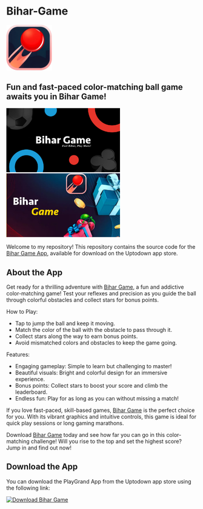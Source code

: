 # Bihar-Game
<img src="bihar-game-appicon.png" width="120" alt="Home Screen"> 

## **Fun and fast-paced color-matching ball game awaits you in Bihar Game!**
<img src="bihar-game-screenshot1.png" width="300" alt="Home Screen">   <img src="bihar-game-screenshot2.png" width="300" alt="Home Screen">

Welcome to my repository! This repository contains the source code for the [Bihar Game App](https://bihar-game.en.uptodown.com/android), available for download on the Uptodown app store.

## About the App

Get ready for a thrilling adventure with [Bihar Game](https://bihar-game.en.uptodown.com/android), a fun and addictive color-matching game! Test your reflexes and precision as you guide the ball through colorful obstacles and collect stars for bonus points.

How to Play:
* Tap to jump the ball and keep it moving.
* Match the color of the ball with the obstacle to pass through it.
* Collect stars along the way to earn bonus points.
* Avoid mismatched colors and obstacles to keep the game going.


Features:
* Engaging gameplay: Simple to learn but challenging to master!
* Beautiful visuals: Bright and colorful design for an immersive experience.
* Bonus points: Collect stars to boost your score and climb the leaderboard.
* Endless fun: Play for as long as you can without missing a match!

If you love fast-paced, skill-based games, [Bihar Game](https://bihar-game.en.uptodown.com/android) is the perfect choice for you. With its vibrant graphics and intuitive controls, this game is ideal for quick play sessions or long gaming marathons.

Download [Bihar Game](https://bihar-game.en.uptodown.com/android) today and see how far you can go in this color-matching challenge! Will you rise to the top and set the highest score? Jump in and find out now!

## Download the App

You can download the PlayGrand App from the Uptodown app store using the following link:

<a href='https://bihar-game.en.uptodown.com/android' title='Download Bihar Game' >
                <img src='https://stc.utdstc.com/img/mediakit/download-aao-big.png' alt='Download Bihar Game'>
                </a>


